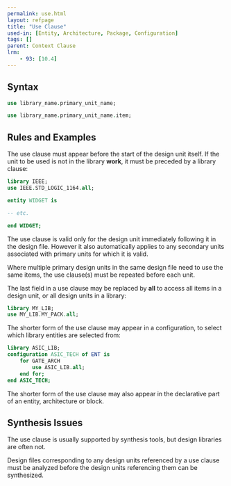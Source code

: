 ```yaml
---
permalink: use.html
layout: refpage
title: "Use Clause"
used-in: [Entity, Architecture, Package, Configuration]
tags: []
parent: Context Clause
lrm:
    - 93: [10.4]
---
```


## Syntax

<!-- include the vhdl tag to highlight as vhdl -->
```vhdl
use library_name.primary_unit_name;
```

```vhdl
use library_name.primary_unit_name.item;
```

## Rules and Examples

The use clause must appear before the start of the design unit itself. If the unit to be used is not in the library __work__, it must be preceded by a library clause:
```vhdl
library IEEE;
use IEEE.STD_LOGIC_1164.all;

entity WIDGET is

-- etc.

end WIDGET;
```

The use clause is valid only for the design unit immediately following it in the design file. However it also automatically applies to any secondary units associated with primary units for which it is valid.

Where multiple primary design units in the same design file need to use the same items, the use clause(s) must be repeated before each unit.

The last field in a use clause may be replaced by __all__ to access all items in a design unit, or all design units in a library:
```vhdl
library MY_LIB;
use MY_LIB.MY_PACK.all;
```

The shorter form of the use clause may appear in a configuration, to select which library entities are selected from:
```vhdl
library ASIC_LIB;
configuration ASIC_TECH of ENT is
    for GATE_ARCH
        use ASIC_LIB.all;
    end for;
end ASIC_TECH;
```

The shorter form of the use clause may also appear in the declarative part of an entity, architecture or block.

## Synthesis Issues

The use clause is usually supported by synthesis tools, but design libraries are often not.

Design files corresponding to any design units referenced by a use clause must be analyzed before the design units referencing them can be synthesized.
